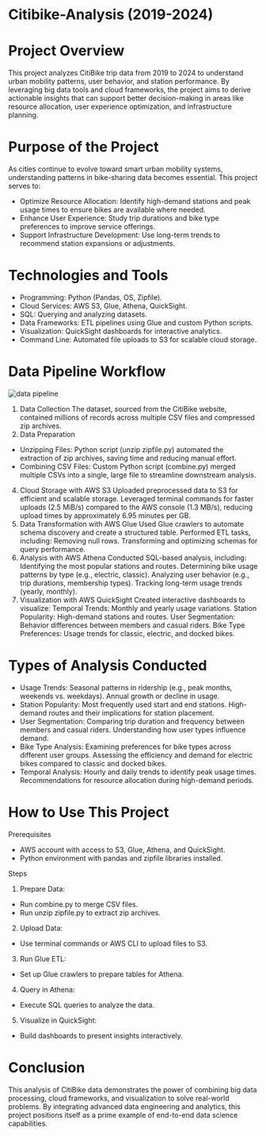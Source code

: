 # Citibike-Analysis (2019-2024)

# Project Overview

This project analyzes CitiBike trip data from 2019 to 2024 to understand urban mobility patterns, user behavior, and station performance. By leveraging big data tools and cloud frameworks, the project aims to derive actionable insights that can support better decision-making in areas like resource allocation, user experience optimization, and infrastructure planning.

# Purpose of the Project

As cities continue to evolve toward smart urban mobility systems, understanding patterns in bike-sharing data becomes essential. This project serves to:

* Optimize Resource Allocation:
Identify high-demand stations and peak usage times to ensure bikes are available where needed.
* Enhance User Experience:
Study trip durations and bike type preferences to improve service offerings.
* Support Infrastructure Development:
Use long-term trends to recommend station expansions or adjustments.

# Technologies and Tools

* Programming: Python (Pandas, OS, Zipfile).
* Cloud Services: AWS S3, Glue, Athena, QuickSight.
* SQL: Querying and analyzing datasets.
* Data Frameworks: ETL pipelines using Glue and custom Python scripts.
* Visualization: QuickSight dashboards for interactive analytics.
* Command Line: Automated file uploads to S3 for scalable cloud storage.

# Data Pipeline Workflow

![data pipeline](https://github.com/chhejom/Citibike-Analysis/blob/8d07b1517758aea3dc708727f47e03b67b2300df/Images/data%20pipeline.png)
1. Data Collection
The dataset, sourced from the CitiBike website, contained millions of records across multiple CSV files and compressed zip archives.
2. Data Preparation
* Unzipping Files:
Python script (unzip zipfile.py) automated the extraction of zip archives, saving time and reducing manual effort.
* Combining CSV Files:
Custom Python script (combine.py) merged multiple CSVs into a single, large file to streamline downstream analysis.
4. Cloud Storage with AWS S3
Uploaded preprocessed data to S3 for efficient and scalable storage.
Leveraged terminal commands for faster uploads (2.5 MiB/s) compared to the AWS console (1.3 MB/s), reducing upload times by approximately 6.95 minutes per GB.
5. Data Transformation with AWS Glue
Used Glue crawlers to automate schema discovery and create a structured table.
Performed ETL tasks, including:
Removing null rows.
Transforming and optimizing schemas for query performance.
6. Analysis with AWS Athena
Conducted SQL-based analysis, including:
Identifying the most popular stations and routes.
Determining bike usage patterns by type (e.g., electric, classic).
Analyzing user behavior (e.g., trip durations, membership types).
Tracking long-term usage trends (yearly, monthly).
7. Visualization with AWS QuickSight
Created interactive dashboards to visualize:
Temporal Trends: Monthly and yearly usage variations.
Station Popularity: High-demand stations and routes.
User Segmentation: Behavior differences between members and casual riders.
Bike Type Preferences: Usage trends for classic, electric, and docked bikes.

# Types of Analysis Conducted

* Usage Trends:
Seasonal patterns in ridership (e.g., peak months, weekends vs. weekdays).
Annual growth or decline in usage.
* Station Popularity:
Most frequently used start and end stations.
High-demand routes and their implications for station placement.
* User Segmentation:
Comparing trip duration and frequency between members and casual riders.
Understanding how user types influence demand.
* Bike Type Analysis:
Examining preferences for bike types across different user groups.
Assessing the efficiency and demand for electric bikes compared to classic and docked bikes.
* Temporal Analysis:
Hourly and daily trends to identify peak usage times.
Recommendations for resource allocation during high-demand periods.

# How to Use This Project

Prerequisites
* AWS account with access to S3, Glue, Athena, and QuickSight.
* Python environment with pandas and zipfile libraries installed.

Steps

1. Prepare Data:
* Run combine.py to merge CSV files.
* Run unzip zipfile.py to extract zip archives.
2. Upload Data:
* Use terminal commands or AWS CLI to upload files to S3.
3. Run Glue ETL:
* Set up Glue crawlers to prepare tables for Athena.
4. Query in Athena:
* Execute SQL queries to analyze the data.
5. Visualize in QuickSight:
* Build dashboards to present insights interactively.

# Conclusion

This analysis of CitiBike data demonstrates the power of combining big data processing, cloud frameworks, and visualization to solve real-world problems. By integrating advanced data engineering and analytics, this project positions itself as a prime example of end-to-end data science capabilities.
